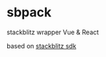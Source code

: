 # sbpack
stackblitz wrapper Vue &amp; React

based on [stackblitz sdk](https://developer.stackblitz.com/docs/platform/javascript-sdk)




